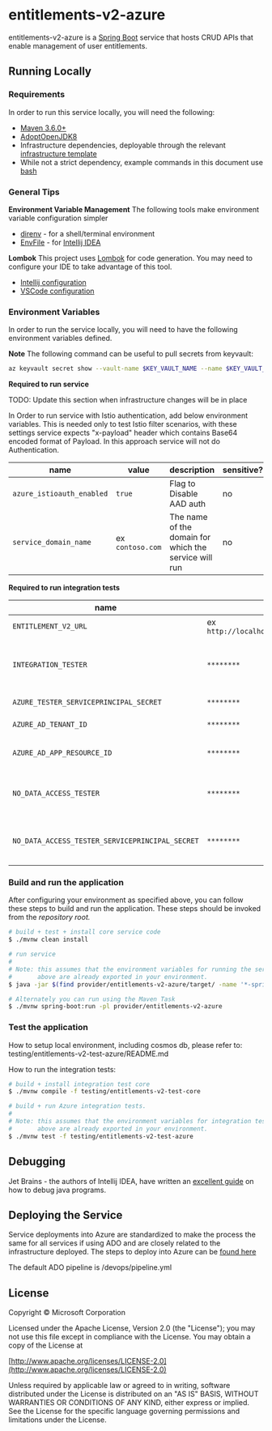 # entitlements-v2-azure

entitlements-v2-azure is a [Spring Boot](https://spring.io/projects/spring-boot) service that hosts CRUD APIs that enable management of user entitlements.

## Running Locally

### Requirements

In order to run this service locally, you will need the following:

- [Maven 3.6.0+](https://maven.apache.org/download.cgi)
- [AdoptOpenJDK8](https://adoptopenjdk.net/)
- Infrastructure dependencies, deployable through the relevant [infrastructure template](https://dev.azure.com/slb-des-ext-collaboration/open-data-ecosystem/_git/infrastructure-templates?path=%2Finfra&version=GBmaster&_a=contents)
- While not a strict dependency, example commands in this document use [bash](https://www.gnu.org/software/bash/)

### General Tips

**Environment Variable Management**
The following tools make environment variable configuration simpler
 - [direnv](https://direnv.net/) - for a shell/terminal environment
 - [EnvFile](https://plugins.jetbrains.com/plugin/7861-envfile) - for [Intellij IDEA](https://www.jetbrains.com/idea/)

**Lombok**
This project uses [Lombok](https://projectlombok.org/) for code generation. You may need to configure your IDE to take advantage of this tool.
 - [Intellij configuration](https://projectlombok.org/setup/intellij)
 - [VSCode configuration](https://projectlombok.org/setup/vscode)

### Environment Variables

In order to run the service locally, you will need to have the following environment variables defined.

**Note** The following command can be useful to pull secrets from keyvault:
```bash
az keyvault secret show --vault-name $KEY_VAULT_NAME --name $KEY_VAULT_SECRET_NAME --query value -otsv
```

**Required to run service**

 TODO: Update this section when infrastructure changes will be in place

In Order to run service with Istio authentication, add below environment variables. This is needed only to test Istio filter scenarios,
with these settings service expects "x-payload" header which contains Base64 encoded format of Payload. In this approach service will not do Authentication.

 name | value | description | sensitive? | source |
| ---  | ---   | ---         | ---        | ---    |
| `azure_istioauth_enabled` | `true` | Flag to Disable AAD auth | no | -- |
| `service_domain_name` | ex `contoso.com` | The name of the domain for which the service will run | no | output of infrastructure deployment |

**Required to run integration tests**

| name | value | description | sensitive? | source |
| ---  | ---   | ---         | ---        | ---    |
| `ENTITLEMENT_V2_URL` | ex `http://localhost:8080/api/entitlements/v2` | The host where the service is running | no | -- |
| `INTEGRATION_TESTER` | `********` | System identity to assume for API calls. Note: this user must have entitlements configured already | no | -- |
| `AZURE_TESTER_SERVICEPRINCIPAL_SECRET` | `********` | Secret for `$INTEGRATION_TESTER` | yes | -- |
| `AZURE_AD_TENANT_ID` | `********` | AD tenant to authenticate users from | yes | -- |
| `AZURE_AD_APP_RESOURCE_ID` | `********` | AAD client application ID | yes | output of infrastructure deployment |
| `NO_DATA_ACCESS_TESTER` | `********` | Service principal ID of a service principal without entitlements | yes | `osdu-infra-test-app-noaccess-id` secret from keyvault |
| `NO_DATA_ACCESS_TESTER_SERVICEPRINCIPAL_SECRET` | `********` | Secret for `$NO_DATA_ACCESS_TESTER` | yes | `osdu-infra-test-app-noaccess-key` secret from keyvault |

### Build and run the application

After configuring your environment as specified above, you can follow these steps to build and run the application. These steps should be invoked from the *repository root.*

```bash
# build + test + install core service code
$ ./mvnw clean install

# run service
#
# Note: this assumes that the environment variables for running the service as outlined
#       above are already exported in your environment.
$ java -jar $(find provider/entitlements-v2-azure/target/ -name '*-spring-boot.jar')

# Alternately you can run using the Maven Task
$ ./mvnw spring-boot:run -pl provider/entitlements-v2-azure
```

### Test the application
How to setup local environment, including cosmos db, please refer to: testing/entitlements-v2-test-azure/README.md

How to run the integration tests:

```bash
# build + install integration test core
$ ./mvnw compile -f testing/entitlements-v2-test-core

# build + run Azure integration tests.
#
# Note: this assumes that the environment variables for integration tests as outlined
#       above are already exported in your environment.
$ ./mvnw test -f testing/entitlements-v2-test-azure
```

## Debugging

Jet Brains - the authors of Intellij IDEA, have written an [excellent guide](https://www.jetbrains.com/help/idea/debugging-your-first-java-application.html) on how to debug java programs.

## Deploying the Service

Service deployments into Azure are standardized to make the process the same for all services if using ADO and are 
closely related to the infrastructure deployed. The steps to deploy into Azure can be [found here](https://github.com/azure/osdu-infrastructure)

The default ADO pipeline is /devops/pipeline.yml

## License
Copyright © Microsoft Corporation

Licensed under the Apache License, Version 2.0 (the "License");
you may not use this file except in compliance with the License.
You may obtain a copy of the License at

[http://www.apache.org/licenses/LICENSE-2.0](http://www.apache.org/licenses/LICENSE-2.0)

Unless required by applicable law or agreed to in writing, software
distributed under the License is distributed on an "AS IS" BASIS,
WITHOUT WARRANTIES OR CONDITIONS OF ANY KIND, either express or implied.
See the License for the specific language governing permissions and
limitations under the License.
